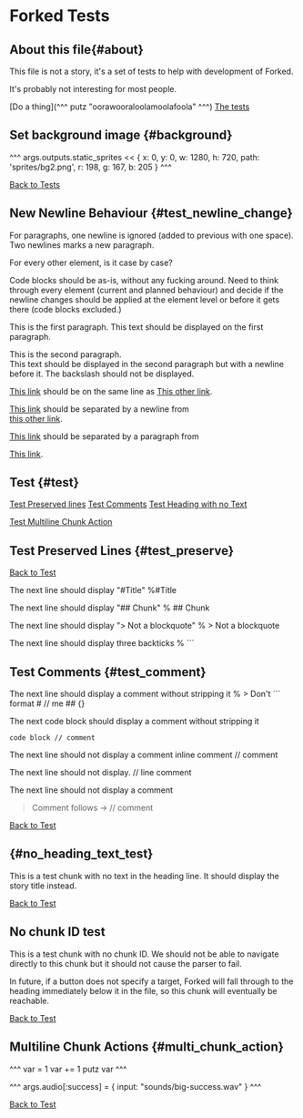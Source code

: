 # Forked Tests

## About this file{#about}

This file is not a story, it's a set of tests to help with development of Forked.

It's probably not interesting for most people.

[Do a thing](^^^
  putz "oorawooraloolamoolafoola"
^^^)
[The tests](#test)

## Set background image {#background}

^^^
args.outputs.static_sprites << {
  x: 0, y: 0, w: 1280, h: 720,
  path: 'sprites/bg2.png',
  r: 198, g: 167, b: 205
}
^^^

[Back to Tests](#test)

## New Newline Behaviour {#test_newline_change}
For paragraphs, one newline is ignored (added to previous with one space). Two newlines marks a new paragraph.

For every other element, is it case by case?

Code blocks should be as-is, without any fucking around. Need to think through every element (current and planned behaviour) and decide if the newline changes should be applied at the element level or before it gets there (code blocks excluded.)

This is the first paragraph.
This text should be displayed on the first paragraph.

This is the second paragraph.\
This text should be displayed in the second paragraph but with a newline before it. The backslash should not be displayed.

[This link](#test) should be on the same line as 
[This other link](#test).

[This link](#test) should be separated by a newline from\
[this other link](#test).

[This link](#test) should be separated by a paragraph from

[This link](#test).

## Test {#test}

[Test Preserved lines](#test_preserve)
[Test Comments](#test_comment)
[Test Heading with no Text](#no_heading_text_test)

[Test Multiline Chunk Action](#multi_chunk_action)

## Test Preserved Lines {#test_preserve}
[Back to Test](#test)

The next line should display "#Title"
%#Title

The next line should display "## Chunk"
% ## Chunk

The next line should display "> Not a blockquote"
% > Not a blockquote

The next line should display three backticks
% ```

## Test Comments {#test_comment}

The next line should display a comment without stripping it
% > Don't ``` format # // me ## {}

The next code block should display a comment without stripping it
```
code block // comment
```
The next line should not display a comment
inline comment // comment

The next line should not display.
// line comment

The next line should not display a comment
> Comment follows -> // comment

[Back to Test](#test)

## {#no_heading_text_test}

This is a test chunk with no text in the heading line.
It should display the story title instead.

[Back to Test](#test)

## No chunk ID test

This is a test chunk with no chunk ID.
We should not be able to navigate directly to this chunk but it should not cause the parser to fail.

In future, if a button does not specify a target, Forked will fall through to the heading immediately below it in the file, so this chunk will eventually be reachable.

[Back to Test](#test)

## Multiline Chunk Actions {#multi_chunk_action}

^^^
var = 1
var += 1
putz var
^^^

^^^
args.audio[:success] = {
  input: "sounds/big-success.wav" 
}
^^^

[Back to Test](#test)